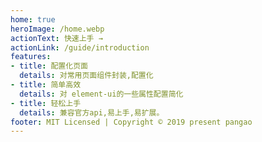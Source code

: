 ```yaml
---
home: true
heroImage: /home.webp
actionText: 快速上手 →
actionLink: /guide/introduction
features:
- title: 配置化页面
  details: 对常用页面组件封装,配置化
- title: 简单高效
  details: 对 element-ui的一些属性配置简化
- title: 轻松上手
  details: 兼容官方api,易上手,易扩展。
footer: MIT Licensed | Copyright © 2019 present pangao
---
```

